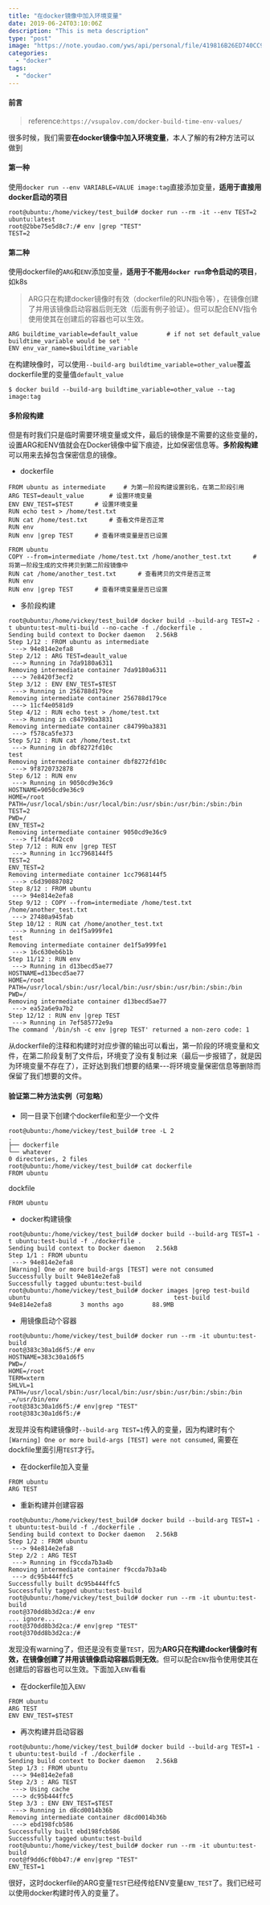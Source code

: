 ```yaml
---
title: "在docker镜像中加入环境变量"
date: 2019-06-24T03:10:06Z
description: "This is meta description"
type: "post"
image: "https://note.youdao.com/yws/api/personal/file/419816B26ED740CC9E4DDC5B17107C67?method=download&shareKey=10e1d28d2d230f120165cb901aa3ea1a"
categories:
  - "docker"
tags:
  - "docker"
---
```



#### 前言
>reference:`https://vsupalov.com/docker-build-time-env-values/`

很多时候，我们需要**在docker镜像中加入环境变量**，本人了解的有2种方法可以做到

#### 第一种

使用`docker run --env VARIABLE=VALUE image:tag`直接添加变量，**适用于直接用docker启动的项目**

```
root@ubuntu:/home/vickey/test_build# docker run --rm -it --env TEST=2 ubuntu:latest
root@2bbe75e5d8c7:/# env |grep "TEST"
TEST=2
```

#### 第二种

使用dockerfile的`ARG`和`ENV`添加变量，**适用于不能用`docker run`命令启动的项目**，如k8s

> ARG只在构建docker镜像时有效（dockerfile的RUN指令等），在镜像创建了并用该镜像启动容器后则无效（后面有例子验证）。但可以配合ENV指令使用使其在创建后的容器也可以生效。

```
ARG buildtime_variable=default_value        # if not set default_value buildtime_variable would be set ''
ENV env_var_name=$buildtime_variable
```

在构建映像时，可以使用`--build-arg buildtime_variable=other_value`覆盖dockerfile里的变量值`default_value`

```
$ docker build --build-arg buildtime_variable=other_value --tag image:tag
```
#### 多阶段构建
但是有时我们只是临时需要环境变量或文件，最后的镜像是不需要的这些变量的，设置ARG和ENV值就会在Docker镜像中留下痕迹，比如保密信息等。**多阶段构建**可以用来去掉包含保密信息的镜像。

- dockerfile

```
FROM ubuntu as intermediate     # 为第一阶段构建设置别名，在第二阶段引用
ARG TEST=deault_value       # 设置环境变量
ENV ENV_TEST=$TEST      # 设置环境变量
RUN echo test > /home/test.txt
RUN cat /home/test.txt      # 查看文件是否正常
RUN env
RUN env |grep TEST      # 查看环境变量是否已设置

FROM ubuntu
COPY --from=intermediate /home/test.txt /home/another_test.txt      # 将第一阶段生成的文件拷贝到第二阶段镜像中
RUN cat /home/another_test.txt      # 查看拷贝的文件是否正常
RUN env
RUN env |grep TEST      # 查看环境变量是否已设置
```

- 多阶段构建

```
root@ubuntu:/home/vickey/test_build# docker build --build-arg TEST=2 -t ubuntu:test-multi-build --no-cache -f ./dockerfile .
Sending build context to Docker daemon   2.56kB
Step 1/12 : FROM ubuntu as intermediate
 ---> 94e814e2efa8
Step 2/12 : ARG TEST=deault_value
 ---> Running in 7da9180a6311
Removing intermediate container 7da9180a6311
 ---> 7e8420f3ecf2
Step 3/12 : ENV ENV_TEST=$TEST
 ---> Running in 256788d179ce
Removing intermediate container 256788d179ce
 ---> 11cf4e0581d9
Step 4/12 : RUN echo test > /home/test.txt
 ---> Running in c84799ba3831
Removing intermediate container c84799ba3831
 ---> f578ca5fe373
Step 5/12 : RUN cat /home/test.txt
 ---> Running in dbf8272fd10c
test
Removing intermediate container dbf8272fd10c
 ---> 9f8720732878
Step 6/12 : RUN env
 ---> Running in 9050cd9e36c9
HOSTNAME=9050cd9e36c9
HOME=/root
PATH=/usr/local/sbin:/usr/local/bin:/usr/sbin:/usr/bin:/sbin:/bin
TEST=2
PWD=/
ENV_TEST=2
Removing intermediate container 9050cd9e36c9
 ---> f1f4daf42cc0
Step 7/12 : RUN env |grep TEST
 ---> Running in 1cc7968144f5
TEST=2
ENV_TEST=2
Removing intermediate container 1cc7968144f5
 ---> c6d390887082
Step 8/12 : FROM ubuntu
 ---> 94e814e2efa8
Step 9/12 : COPY --from=intermediate /home/test.txt /home/another_test.txt
 ---> 27480a945fab
Step 10/12 : RUN cat /home/another_test.txt
 ---> Running in de1f5a999fe1
test
Removing intermediate container de1f5a999fe1
 ---> 16c630eb6b1b
Step 11/12 : RUN env
 ---> Running in d13becd5ae77
HOSTNAME=d13becd5ae77
HOME=/root
PATH=/usr/local/sbin:/usr/local/bin:/usr/sbin:/usr/bin:/sbin:/bin
PWD=/
Removing intermediate container d13becd5ae77
 ---> ea52a6e9a7b2
Step 12/12 : RUN env |grep TEST
 ---> Running in 7ef585772e9a
The command '/bin/sh -c env |grep TEST' returned a non-zero code: 1
```
从dockerfile的注释和构建时对应步骤的输出可以看出，第一阶段的环境变量和文件，在第二阶段复制了文件后，环境变了没有复制过来（最后一步报错了，就是因为环境变量不存在了），正好达到我们想要的结果---将环境变量保密信息等删除而保留了我们想要的文件。

#### 验证第二种方法实例（可忽略）

- 同一目录下创建个dockerfile和至少一个文件

```
root@ubuntu:/home/vickey/test_build# tree -L 2
.
├── dockerfile
└── whatever
0 directories, 2 files
root@ubuntu:/home/vickey/test_build# cat dockerfile 
FROM ubuntu
```
dockfile
```
FROM ubuntu
```

- docker构建镜像

```
root@ubuntu:/home/vickey/test_build# docker build --build-arg TEST=1 -t ubuntu:test-build -f ./dockerfile .
Sending build context to Docker daemon   2.56kB
Step 1/1 : FROM ubuntu
 ---> 94e814e2efa8
[Warning] One or more build-args [TEST] were not consumed
Successfully built 94e814e2efa8
Successfully tagged ubuntu:test-build
root@ubuntu:/home/vickey/test_build# docker images |grep test-build
ubuntu                                        test-build          94e814e2efa8        3 months ago        88.9MB
```

- 用镜像启动个容器

```
root@ubuntu:/home/vickey/test_build# docker run --rm -it ubuntu:test-build
root@383c30a1d6f5:/# env
HOSTNAME=383c30a1d6f5
PWD=/
HOME=/root
TERM=xterm
SHLVL=1
PATH=/usr/local/sbin:/usr/local/bin:/usr/sbin:/usr/bin:/sbin:/bin
_=/usr/bin/env
root@383c30a1d6f5:/# env|grep "TEST"
root@383c30a1d6f5:/# 
```
发现并没有构建镜像时`--build-arg TEST=1`传入的变量，因为构建时有个`[Warning] One or more build-args [TEST] were not consumed`, 需要在dockfile里面引用`TEST`才行。

- 在dockerfile加入变量
```
FROM ubuntu
ARG TEST
```
- 重新构建并创建容器
```
root@ubuntu:/home/vickey/test_build# docker build --build-arg TEST=1 -t ubuntu:test-build -f ./dockerfile .
Sending build context to Docker daemon   2.56kB
Step 1/2 : FROM ubuntu
 ---> 94e814e2efa8
Step 2/2 : ARG TEST
 ---> Running in f9ccda7b3a4b
Removing intermediate container f9ccda7b3a4b
 ---> dc95b444ffc5
Successfully built dc95b444ffc5
Successfully tagged ubuntu:test-build
root@ubuntu:/home/vickey/test_build# docker run --rm -it ubuntu:test-build
root@370dd8b3d2ca:/# env
... ignore...
root@370dd8b3d2ca:/# env|grep "TEST"
root@370dd8b3d2ca:/# 
```
发现没有warning了，但还是没有变量`TEST`，因为**ARG只在构建docker镜像时有效，在镜像创建了并用该镜像启动容器后则无效**。但可以配合`ENV`指令使用使其在创建后的容器也可以生效。下面加入`ENV`看看

- 在dockerfile加入`ENV`

```
FROM ubuntu
ARG TEST
ENV ENV_TEST=$TEST
```

- 再次构建并启动容器

```
root@ubuntu:/home/vickey/test_build# docker build --build-arg TEST=1 -t ubuntu:test-build -f ./dockerfile .
Sending build context to Docker daemon   2.56kB
Step 1/3 : FROM ubuntu
 ---> 94e814e2efa8
Step 2/3 : ARG TEST
 ---> Using cache
 ---> dc95b444ffc5
Step 3/3 : ENV ENV_TEST=$TEST
 ---> Running in d8cd0014b36b
Removing intermediate container d8cd0014b36b
 ---> ebd198fcb586
Successfully built ebd198fcb586
Successfully tagged ubuntu:test-build
root@ubuntu:/home/vickey/test_build# docker run --rm -it ubuntu:test-build
root@f9dd6cf0bb47:/# env|grep "TEST"
ENV_TEST=1
```

很好，这时dockerfile的ARG变量`TEST`已经传给ENV变量`ENV_TEST`了。我们已经可以使用docker构建时传入的变量了。
